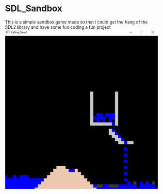# SDL_Sandbox

This is a simple sandbox game made so that i could get the hang of the SDL2 library and have some fun coding a fun project
![alt text](https://github.com/guizog/SDL_Sandbox/blob/main/img/img.jpg?raw=true)
